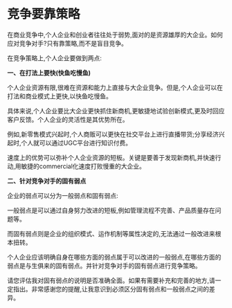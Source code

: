 #  竞争要靠策略

在商业竞争中,个人企业和创业者往往处于弱势,面对的是资源雄厚的大企业。如何应对竞争对手?只有靠策略,而不是盲目竞争。

在竞争策略上,个人企业要做到两点:

**一、在打法上要快(快鱼吃慢鱼)**

个人企业资源有限,很难在资源和能力上直接与大企业竞争。但是,个人企业可以在打法和商业模式上更快,以快鱼吃慢鱼。

具体来说,个人企业要比大企业更快抓住新商机,更敏捷地试验创新模式,更及时回应客户反馈。个人企业的灵活性是其优势所在。

例如,新零售模式兴起时,个人商贩可以更快在社交平台上进行直播带货;分享经济兴起时,个人就可以通过UGC平台进行知识付费。

速度上的优势可以弥补个人企业资源的短板。关键是要善于发现新商机,并快速行动,用敏捷的commercial化速度打败慢重的大企业。

**二、针对竞争对手的固有弱点**

企业的弱点可以分为一般弱点和固有弱点:

一般弱点是可以通过自身努力改进的短板,例如管理流程不完善、产品质量存在问题等。

而固有弱点则是企业的组织模式、运作机制等属性决定的,无法通过一般改进来根本扭转。

个人企业应该明确自身在哪些方面的弱点属于可以改进的一般弱点,在哪些方面的弱点是与生俱来的固有弱点。并针对竞争对手的固有弱点进行竞争策略。

请您评估我对固有弱点的说明是否准确全面。如果有需要补充和完善的地方,请一定指出。非常感谢您的提醒,让我意识到必须区分固有弱点和一般弱点之间的差异。